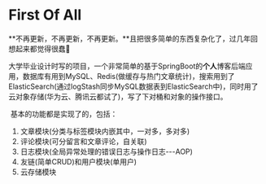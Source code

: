 # First Of All

​	**不再更新，不再更新，不再更新。**且把很多简单的东西复杂化了，过几年回想起来都觉得很蠢🤣

​	大学毕业设计时写的项目，一个非常简单的基于SpringBoot的**个人**博客后端应用，数据库有用到MySQL、Redis(做缓存与热门文章统计)，搜索用到了ElasticSearch(通过logStash同步MySQL数据表到ElasticSearch中)，同时用了云对象存储(华为云、腾讯云都试了)，写了下对桶和对象的操作接口。

​	基本的功能都是实现了的，包括：

1. 文章模块(分类与标签模块内嵌其中，一对多，多对多)
2. 评论模块(可分留言和文章评论，自关联)
3. 日志模块(全局异常处理的错误日志与操作日志---AOP)
4. 友链(简单CRUD)和用户模块(单用户)
5. 云存储模块


